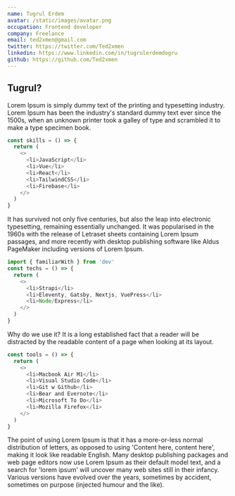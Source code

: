 ```yaml
---
name: Tugrul Erdem
avatar: /static/images/avatar.png
occupation: Frontend developer
company: Freelance
email: ted2xmen@gmail.com
twitter: https://twitter.com/Ted2xmen
linkedin: https://www.linkedin.com/in/tugrulerdemdogru
github: https://github.com/Ted2xmen
---
```


## Tugrul?

Lorem Ipsum is simply dummy text of the printing and typesetting industry. Lorem Ipsum has been the industry's standard dummy text ever since the 1500s, when an unknown printer took a galley of type and scrambled it to make a type specimen book.

```js
const skills = () => {
  return (
    <>
      <li>JavaScript</li>
      <li>Vue</li>
      <li>React</li>
      <li>TailwindCSS</li>
      <li>Firebase</li>
    </>
  )
}
```

It has survived not only five centuries, but also the leap into electronic typesetting, remaining essentially unchanged. It was popularised in the 1960s with the release of Letraset sheets containing Lorem Ipsum passages, and more recently with desktop publishing software like Aldus PageMaker including versions of Lorem Ipsum.

```js
import { familiarWith } from 'dev'
const techs = () => {
  return (
    <>
      <li>Strapi</li>
      <li>Eleventy, Gatsby, Nextjs, VuePress</li>
      <li>Node/Express</li>
    </>
  )
}
```

Why do we use it? It is a long established fact that a reader will be distracted by the readable content of a page when looking at its layout.

```js
const tools = () => {
  return (
    <>
      <li>Macbook Air M1</li>
      <li>Visual Studio Code</li>
      <li>Git w Github</li>
      <li>Bear and Evernote</li>
      <li>Microsoft To Do</li>
      <li>Mozilla Firefox</li>
    </>
  )
}
```

The point of using Lorem Ipsum is that it has a more-or-less normal distribution of letters, as opposed to using 'Content here, content here', making it look like readable English. Many desktop publishing packages and web page editors now use Lorem Ipsum as their default model text, and a search for 'lorem ipsum' will uncover many web sites still in their infancy. Various versions have evolved over the years, sometimes by accident, sometimes on purpose (injected humour and the like).
